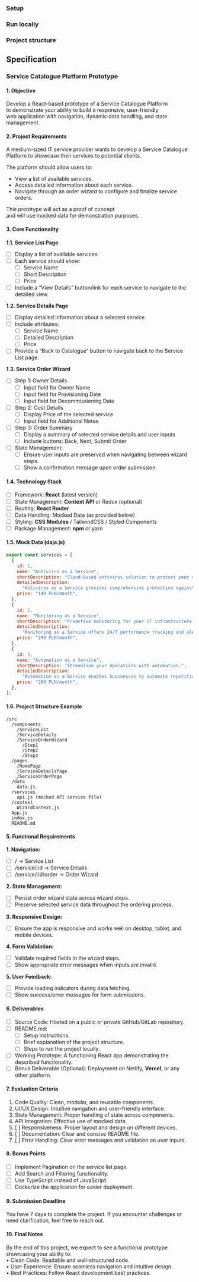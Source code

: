 ### Setup
### Run locally
### Project structure

## Specification
### Service Catalogue Platform Prototype
#### 1. Objective
Develop a React-based prototype of a Service Catalogue Platform  
to demonstrate your ability to build a responsive, user-friendly  
web application with navigation, dynamic data handling, and state  
management.

#### 2. Project Requirements
A medium-sized IT service provider wants to develop a Service Catalogue  
Platform to showcase their services to potential clients.

The platform should allow users to:  
- View a list of available services.
- Access detailed information about each service.
- Navigate through an order wizard to configure and finalize service orders.

This prototype will act as a proof of concept  
and will use mocked data for demonstration purposes.

#### 3. Core Functionality
**1.1. Service List Page**  
- [ ] Display a list of available services.
- [ ] Each service should show:
  - [ ] Service Name  
  - [ ] Short Description  
  - [ ] Price  
- [ ] Include a “View Details” button/link for each service to navigate to the detailed view.

**1.2. Service Details Page**  
- [ ] Display detailed information about a selected service.
- [ ] Include attributes:
  - [ ] Service Name  
  - [ ] Detailed Description  
  - [ ] Price  
- [ ] Provide a “Back to Catalogue” button to navigate back to the Service List page.

**1.3. Service Order Wizard**  
- [ ] Step 1: Owner Details
  - [ ] Input field for Owner Name  
  - [ ] Input field for Provisioning Date  
  - [ ] Input field for Decommissioning Date  
- [ ] Step 2: Cost Details
  - [ ] Display Price of the selected service  
  - [ ] Input field for Additional Notes  
- [ ] Step 3: Order Summary
  - [ ] Display a summary of selected service details and user inputs  
  - [ ] Include buttons: Back, Next, Submit Order

- [ ] State Management:
  - [ ] Ensure user inputs are preserved when navigating between wizard steps.  
  - [ ] Show a confirmation message upon order submission.

#### 1.4. Technology Stack
- [ ] Framework: **React** (latest version)
- [ ] State Management: **Context API** or Redux (optional)
- [ ] Routing: **React Router**
- [ ] Data Handling: Mocked Data (as provided below)
- [ ] Styling: **CSS Modules** / TailwindCSS / Styled Components
- [ ] Package Management: **npm** or yarn

#### 1.5. Mock Data (daja.js)
```javascript
export const services = [
  {
    id: 1,
    name: "Antivirus as a Service",
    shortDescription: "Cloud-based antivirus solution to protect your systems.",
    detailedDescription:
      "Antivirus as a Service provides comprehensive protection against malware, ransomware, and phishing attacks. With real-time threat detection, automatic updates, and centralized management, your business remains secure and compliant.",
    price: "149 PLN/month",
  },
  {
    id: 2,
    name: "Monitoring as a Service",
    shortDescription: "Proactive monitoring for your IT infrastructure.",
    detailedDescription:
      "Monitoring as a Service offers 24/7 performance tracking and alerts for your servers, applications, and network devices. Reduce downtime and ensure optimal performance with customizable dashboards and detailed reporting.",
    price: "299 PLN/month",
  },
  {
    id: 3,
    name: "Automation as a Service",
    shortDescription: "Streamline your operations with automation.",
    detailedDescription:
      "Automation as a Service enables businesses to automate repetitive tasks and workflows. From process optimization to integration with third-party tools, improve efficiency and reduce manual errors with our flexible automation solutions.",
    price: "399 PLN/month",
  },
];
```

#### 1.6. Project Structure Example
```
/src
  /components
    /ServiceList
    /ServiceDetails
    /ServiceOrderWizard
      /Step1
      /Step2
      /Step3
  /pages
    /HomePage
    /ServiceDetailsPage
    /ServiceOrderPage
  /data
    data.js
  /services
    api.js (mocked API service file)
  /context
    WizardContext.js
  App.js
  index.js
  README.md
```

#### 5. Functional Requirements
**1. Navigation:**  
- [ ] / → Service List
- [ ] /service/:id → Service Details
- [ ] /service/:id/order → Order Wizard

**2. State Management:**  
- [ ] Persist order wizard state across wizard steps.
- [ ] Preserve selected service data throughout the ordering process.

**3. Responsive Design:**  
- [ ] Ensure the app is responsive and works well on desktop, tablet, and mobile devices.

**4. Form Validation:**  
- [ ] Validate required fields in the wizard steps.
- [ ] Show appropriate error messages when inputs are invalid.

**5. User Feedback:**  
- [ ] Provide loading indicators during data fetching.
- [ ] Show success/error messages for form submissions.

#### 6. Deliverables
- [ ] Source Code: Hosted on a public or private GitHub/GitLab repository.
- [ ] README.md:
  - [ ] Setup instructions.  
  - [ ] Brief explanation of the project structure.  
  - [ ] Steps to run the project locally.  
- [ ] Working Prototype: A functioning React app demonstrating the described functionality.
- [ ] Bonus Deliverable (Optional): Deployment on Netlify, **Vercel**, or any other platform.

#### 7. Evaluation Criteria
1. Code Quality: Clean, modular, and reusable components.  
2. UI/UX Design: Intuitive navigation and user-friendly interface.  
3. State Management: Proper handling of state across components.  
4. API Integration: Effective use of mocked data.  
5. [ ] Responsiveness: Proper layout and design on different devices.  
6. [ ] Documentation: Clear and concise README file.  
7. [ ] Error Handling: Clear error messages and validation on user inputs.

#### 8. Bonus Points
- [ ] Implement Pagination on the service list page.
- [ ] Add Search and Filtering functionality.
- [ ] Use TypeScript instead of JavaScript.
- [ ] Dockerize the application for easier deployment.

#### 9. Submission Deadline
You have 7 days to complete the project. If you encounter challenges or need clarification, feel free to reach out.

#### 10. Final Notes
By the end of this project, we expect to see a functional prototype showcasing your ability to:  
• Clean Code: Readable and well-structured code.  
• User Experience: Ensure seamless navigation and intuitive design.  
• Best Practices: Follow React development best practices.
